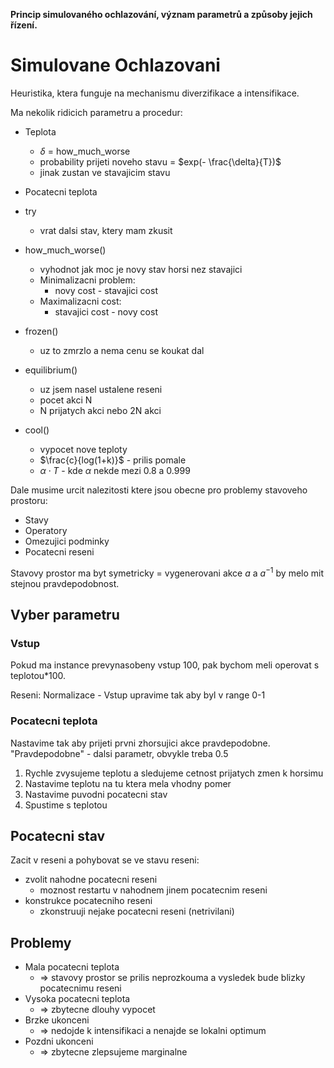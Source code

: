 **Princip simulovaného ochlazování, význam parametrů a způsoby jejich řízení.**

# Simulovane Ochlazovani
Heuristika, ktera funguje na mechanismu diverzifikace a intensifikace.

Ma nekolik ridicich parametru a procedur:
- Teplota
	- $\delta$ = how_much_worse
	- probability prijeti noveho stavu = $exp(- \frac{\delta}{T})$
	- jinak zustan ve stavajicim stavu
- Pocatecni teplota

- try
	- vrat dalsi stav, ktery mam zkusit
- how_much_worse()
	- vyhodnot jak moc je novy stav horsi nez stavajici
	- Minimalizacni problem:
		- novy cost - stavajici cost
	- Maximalizacni cost:
		- stavajici cost - novy cost
- frozen()
	- uz to zmrzlo a nema cenu se koukat dal
- equilibrium()
	- uz jsem nasel ustalene reseni
	- pocet akci N
	- N prijatych akci nebo 2N akci
- cool()
	- vypocet nove teploty
	- $\frac{c}{log(1+k)}$ - prilis pomale
	- $\alpha \cdot T$ - kde $\alpha$ nekde mezi 0.8 a 0.999

Dale musime urcit nalezitosti ktere jsou obecne pro problemy stavoveho prostoru:
- Stavy
- Operatory
- Omezujici podminky
- Pocatecni reseni

Stavovy prostor ma byt symetricky = vygenerovani akce $a$ a $a^{-1}$ by melo mit stejnou pravdepodobnost.

## Vyber parametru
### Vstup
Pokud ma instance prevynasobeny vstup 100, pak bychom meli operovat s teplotou\*100.

Reseni:
Normalizace
	- Vstup upravime tak aby byl v range 0-1
### Pocatecni teplota
Nastavime tak aby prijeti prvni zhorsujici akce pravdepodobne.
"Pravdepodobne" - dalsi parametr, obvykle treba 0.5

1. Rychle zvysujeme teplotu a sledujeme cetnost prijatych zmen k horsimu
2. Nastavime teplotu na tu ktera mela vhodny pomer
3. Nastavime puvodni pocatecni stav
4. Spustime s teplotou
## Pocatecni stav
Zacit v reseni a pohybovat se ve stavu reseni:
- zvolit nahodne pocatecni reseni
	- moznost restartu v nahodnem jinem pocatecnim reseni
- konstrukce pocatecniho reseni
	- zkonstruuji nejake pocatecni reseni (netrivilani)
## Problemy
- Mala pocatecni teplota
	- => stavovy prostor se prilis neprozkouma a vysledek bude blizky pocatecnimu reseni
- Vysoka pocatecni teplota
	- => zbytecne dlouhy vypocet
- Brzke ukonceni
	- => nedojde k intensifikaci a nenajde se lokalni optimum
- Pozdni ukonceni
	- => zbytecne zlepsujeme marginalne
